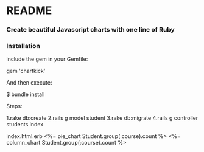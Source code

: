 # README

### Create beautiful Javascript charts with one line of Ruby

### Installation

include the gem in your Gemfile:

gem 'chartkick'

And then execute:

$ bundle install

Steps:

1.rake db:create
2.rails g model student
3.rake db:migrate
4.rails g controller students index


index.html.erb
   <%= pie_chart Student.group(:course).count %>
   <%= column_chart  Student.group(:course).count %>
	





